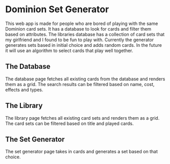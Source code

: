 # Dominion Set Generator

This web app is made for people who are bored of playing with the same Dominion card sets. It
has a database to look for cards and filter them based on attributes. The libraries database has
a collection of card sets that my girlfriend and I found to be fun to play with. Currently
the generator generates sets based in initial choice and adds random cards. In the future it will use
an algorithm to select cards that play well together.

## The Database

The database page fetches all existing cards from the database and renders them as a grid. The search results can
be filtered based on name, cost, effects and types.

## The Library

The library page fetches all existing card sets and renders them as a grid. The card sets can be filtered based on title
and played cards.

## The Set Generator

The set generator page takes in cards and generates a set based on that choice.
